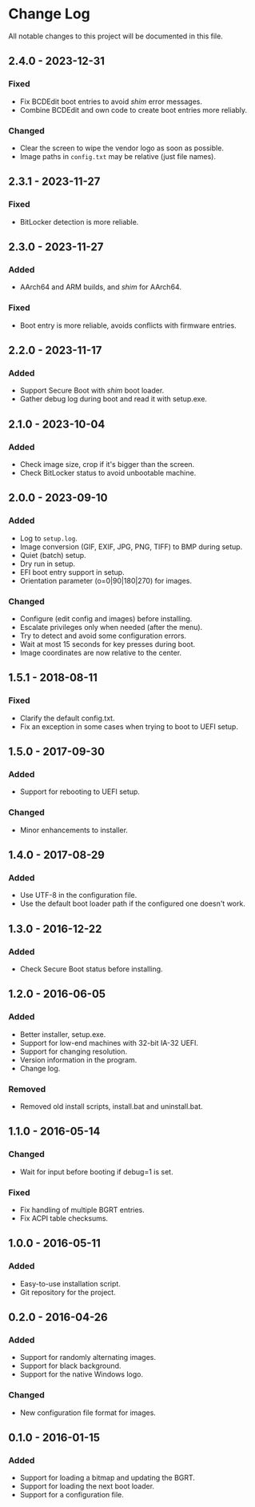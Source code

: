 # Change Log

All notable changes to this project will be documented in this file.

## 2.4.0 - 2023-12-31

### Fixed
- Fix BCDEdit boot entries to avoid *shim* error messages.
- Combine BCDEdit and own code to create boot entries more reliably.

### Changed
- Clear the screen to wipe the vendor logo as soon as possible.
- Image paths in `config.txt` may be relative (just file names).

## 2.3.1 - 2023-11-27

### Fixed
- BitLocker detection is more reliable.

## 2.3.0 - 2023-11-27

### Added
- AArch64 and ARM builds, and *shim* for AArch64.

### Fixed
- Boot entry is more reliable, avoids conflicts with firmware entries.

## 2.2.0 - 2023-11-17

### Added
- Support Secure Boot with *shim* boot loader.
- Gather debug log during boot and read it with setup.exe.

## 2.1.0 - 2023-10-04

### Added
- Check image size, crop if it's bigger than the screen.
- Check BitLocker status to avoid unbootable machine.

## 2.0.0 - 2023-09-10

### Added
- Log to `setup.log`.
- Image conversion (GIF, EXIF, JPG, PNG, TIFF) to BMP during setup.
- Quiet (batch) setup.
- Dry run in setup.
- EFI boot entry support in setup.
- Orientation parameter (o=0|90|180|270) for images.

### Changed
- Configure (edit config and images) before installing.
- Escalate privileges only when needed (after the menu).
- Try to detect and avoid some configuration errors.
- Wait at most 15 seconds for key presses during boot.
- Image coordinates are now relative to the center.

## 1.5.1 - 2018-08-11

### Fixed
- Clarify the default config.txt.
- Fix an exception in some cases when trying to boot to UEFI setup.

## 1.5.0 - 2017-09-30

### Added
- Support for rebooting to UEFI setup.

### Changed
- Minor enhancements to installer.

## 1.4.0 - 2017-08-29

### Added
- Use UTF-8 in the configuration file.
- Use the default boot loader path if the configured one doesn't work.

## 1.3.0 - 2016-12-22

### Added
- Check Secure Boot status before installing.

## 1.2.0 - 2016-06-05

### Added
- Better installer, setup.exe.
- Support for low-end machines with 32-bit IA-32 UEFI.
- Support for changing resolution.
- Version information in the program.
- Change log.

### Removed
- Removed old install scripts, install.bat and uninstall.bat.

## 1.1.0 - 2016-05-14

### Changed
- Wait for input before booting if debug=1 is set.

### Fixed
- Fix handling of multiple BGRT entries.
- Fix ACPI table checksums.

## 1.0.0 - 2016-05-11

### Added
- Easy-to-use installation script.
- Git repository for the project.

## 0.2.0 - 2016-04-26

### Added
- Support for randomly alternating images.
- Support for black background.
- Support for the native Windows logo.

### Changed
- New configuration file format for images.

## 0.1.0 - 2016-01-15

### Added
- Support for loading a bitmap and updating the BGRT.
- Support for loading the next boot loader.
- Support for a configuration file.
